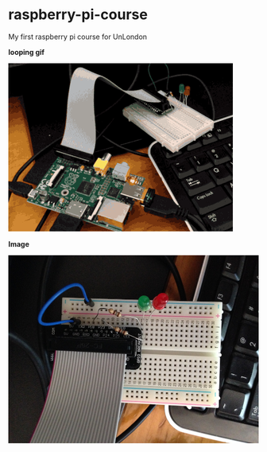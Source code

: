 raspberry-pi-course
===================

My first raspberry pi course for UnLondon

**looping gif**

![image of the board](https://raw.githubusercontent.com/james2doyle/raspberry-pi-course/master/loop.gif)

**Image**

![image of the board](https://raw.githubusercontent.com/james2doyle/raspberry-pi-course/master/board.jpg)

